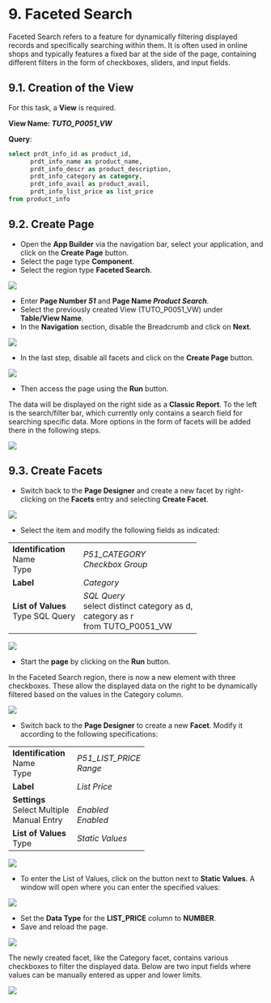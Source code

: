 # 9. Faceted Search

Faceted Search refers to a feature for dynamically filtering displayed records and specifically searching within them. It is often used in online shops and typically features a fixed bar at the side of the page, containing different filters in the form of checkboxes, sliders, and input fields.

## 9.1. Creation of the View

For this task, a **View** is required.

**View Name: *TUTO_P0051_VW***

**Query**:

 ```sql
select prdt_info_id as product_id,
       prdt_info_name as product_name,
       prdt_info_descr as product_description,
       prdt_info_category as category,
       prdt_info_avail as product_avail,
       prdt_info_list_price as list_price 
from product_info
 ```

## 9.2. Create Page

- Open the **App Builder** via the navigation bar, select your application, and click on the **Create Page** button.
- Select the page type **Component**.
- Select the region type **Faceted Search**.

![](../../assets/Chapter-09/Faceted_01.jpg)

- Enter **Page Number *51*** and **Page Name *Product Search***.
- Select the previously created View (TUTO_P0051_VW) under **Table/View Name**.
- In the **Navigation** section, disable the Breadcrumb and click on **Next**.

![](../../assets/Chapter-09/Faceted_02.jpg)

- In the last step, disable all facets and click on the **Create Page** button.

![](../../assets/Chapter-09/Faceted_03.jpg)

- Then access the page using the **Run** button.

The data will be displayed on the right side as a **Classic Report**. To the left is the search/filter bar, which currently only contains a search field for searching specific data. More options in the form of facets will be added there in the following steps.

![](../../assets/Chapter-09/Faceted_04.jpg)

## 9.3. Create Facets

- Switch back to the **Page Designer** and create a new facet by right-clicking on the **Facets** entry and selecting **Create Facet**.

![](../../assets/Chapter-09/Faceted_05.jpg)

- Select the item and modify the following fields as indicated:

| | |
|--|--|
| **Identification** <br/> Name <br/> Type| *P51_CATEGORY* <br/> *Checkbox Group*|
| **Label** | *Category*|
| **List of Values** <br/> Type  SQL Query| *SQL Query* <br/>  select distinct category as d, <br/> category as r <br/> from TUTO_P0051_VW|

![](../../assets/Chapter-09/Faceted_06.jpg)

- Start the **page** by clicking on the **Run** button.

In the Faceted Search region, there is now a new element with three checkboxes. These allow the displayed data on the right to be dynamically filtered based on the values in the Category column.

![](../../assets/Chapter-09/Faceted_07.jpg)

- Switch back to the **Page Designer** to create a new **Facet**. Modify it according to the following specifications:

| | |
|--|--|
| **Identification** <br/>Name <br/>Type| *P51_LIST_PRICE* <br/>*Range*|
| **Label** | *List Price*|
| **Settings** <br/>Select Multiple <br/>Manual Entry| <br/>*Enabled* <br/>*Enabled* |
| **List of Values** <br/>Type| *Static Values* |

![](../../assets/Chapter-09/Faceted_08.jpg)

- To enter the List of Values, click on the button next to **Static Values**. A window will open where you can enter the specified values:

![](../../assets/Chapter-09/Faceted_09.jpg)

- Set the **Data Type** for the **LIST_PRICE** column to ****NUMBER****.
- Save and reload the page.

![](../../assets/Chapter-09/Faceted_10.jpg)

The newly created facet, like the Category facet, contains various checkboxes to filter the displayed data. Below are two input fields where values can be manually entered as upper and lower limits.

![](../../assets/Chapter-09/Faceted_11.jpg)
